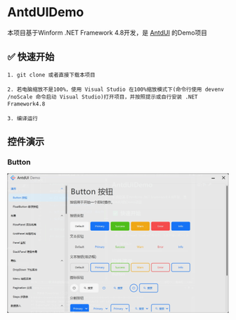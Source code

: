 # AntdUIDemo

本项目基于Winform .NET Framework 4.8开发，是 [AntdUI](https://gitee.com/antdui/AntdUI) 的Demo项目

## ✅ 快速开始
```
1. git clone 或者直接下载本项目

2. 若电脑缩放不是100%，使用 Visual Studio 在100%缩放模式下(命令行使用 devenv /noScale 命令启动 Visual Studio)打开项目，并按照提示或自行安装 .NET Framework4.8

3. 编译运行
```

## 控件演示

### Button
![Button](assets/screenshots/Button.png)